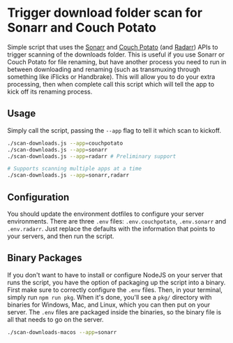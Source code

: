 # Trigger download folder scan for Sonarr and Couch Potato

Simple script that uses the [Sonarr](http://sonarr.tv) and [Couch Potato](https://couchpota.to)
(and [Radarr](http://radarr.video)) APIs to trigger scanning of the downloads folder. This is useful
if you use Sonarr or Couch Potato for file renaming, but have another process you need to run in
between downloading and renaming (such as transmuxing through something like iFlicks or Handbrake).
This will allow you to do your extra processing, then when complete call this script which will tell
the app to kick off its renaming process.

## Usage

Simply call the script, passing the `--app` flag to tell it which scan to kickoff.

```sh
./scan-downloads.js --app=couchpotato
./scan-downloads.js --app=sonarr
./scan-downloads.js --app=radarr # Preliminary support

# Supports scanning multiple apps at a time
./scan-downloads.js --app=sonarr,radarr
```

## Configuration

You should update the environment dotfiles to configure your server environments. There are three
`.env` files: `.env.couchpotato`, `.env.sonarr` and `.env.radarr`. Just replace the defaults with
the information that points to your servers, and then run the script.

## Binary Packages

If you don't want to have to install or configure NodeJS on your server that runs the script, you
have the option of packaging up the script into a binary. First make sure to correctly configure the
`.env` files. Then, in your terminal, simply run `npm run pkg`. When it's done, you'll see a `pkg/`
directory with binaries for Windows, Mac, and Linux, which you can then put on your server. The
`.env` files are packaged inside the binaries, so the binary file is all that needs to go on the
server.

```sh
./scan-downloads-macos --app=sonarr
```
